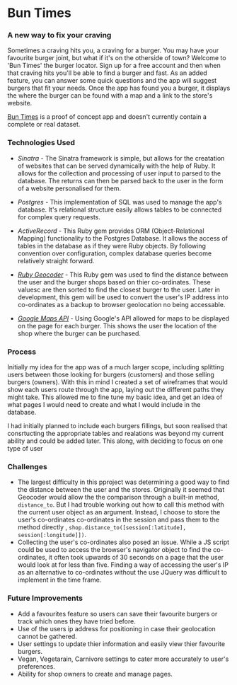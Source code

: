 # Bun Times
### A new way to fix your craving
Sometimes a craving hits you, a craving for a burger. You may have your favourite burger joint, but what if it's on the otherside of town? Welcome to 'Bun Times' the burger locator. Sign up for a free account and then when that craving hits you'll be able to find a burger and fast. As an added feature, you can answer some quick questions and the app will suggest burgers that fit your needs. Once the app has found you a burger, it displays the where the burger can be found with a map and a link to the store's website.

[Bun Times](https://buntimes.herokuapp.com/) is a proof of concept app and doesn't currently contain a complete or real dataset.

### Technologies Used
* *Sinatra* - 
The Sinatra framework is simple, but allows for the creatation of websites that can be served dynamically with the help of Ruby. It allows for the collection and processing of user input to parsed to the database. The returns can then be parsed back to the user in the form of a website personalised for them.

* *Postgres* - 
This implementation of SQL was used to manage the app's database. It's relational structure easily allows tables to be connected for complex query requests.

* *ActiveRecord* - 
This Ruby gem provides ORM (Object-Relational Mapping) functionality to the Postgres Database. It allows the access of tables in the database as if they were Ruby objects. By following convention over configuration, complex database queries become relatively straight forward.

* [*Ruby Geocoder*](https://github.com/alexreisner/geocoder) - 
This Ruby gem was used to find the distance between the user and the burger shops based on thier co-ordinates. These valuesc are then sorted to find the closest burger to the user. Later in development, this gem will be used to convert the user's IP address into co-ordinates as a backup to browser geolocation no being accessable.

* [*Google Maps API*](https://developers.google.com/maps/) - 
Using Google's API allowed for maps to be displayed on the page for each burger. This shows the user the location of the shop where the burger can be purchased.


### Process
Initially my idea for the app was of a much larger scope, including splitting users between those looking for burgers (customers) and those selling burgers (owners). With this in mind I created a set of wireframes that would show each users route through the app, laying out the different paths they might take. This allowed me to fine tune my basic idea, and get an idea of what pages I would need to create and what I would include in the database. 

I had initially planned to include each burgers fillings, but soon realised that consrtucting the appropriate tables and realations was beyond my current ability and could be added later. This along, with deciding to focus on one type of user 


### Challenges
* The largest difficulty in this pproject was determining a good way to find the distance between the user and the stores. Originally it seemed that Geocoder would allow the the comparison through a built-in method, `distance_to`. But I had trouble working out how to call this method with the current user object as an argument. Instead, I choose to store the user's co-ordinates co-ordinates in the session and pass them to the method directly , `shop.distance_to([session[:latitude], session[:longitude]])`.
* Collecting the user's co-ordinates also posed an issue. While a JS script could be used to access the browser's navigator object to find the co-ordinates, it often took upwards of 30 seconds on a page that the user would look at for less than five. Finding a way of accessing the user's IP as an alternative to co-ordinates without the use JQuery was difficult to implement in the time frame.


### Future Improvements
 * Add a favourites feature so users can save their favourite burgers or track which ones they have tried before.
 * Use of the users ip address for positioning in case their geolocation cannot be gathered. 
 * User settings to update thier information and easily view thier favourite burgers.
 * Vegan, Vegetarain, Carnivore settings to cater more accurately to user's preferences.
 * Ability for shop owners to create and manage pages.
